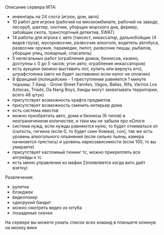 Описание сервера MTA:
- инвентарь на 24 слота (игрок, дом, авто)
- 10 работ для игрока (рабочий на мясокомбинате, рабочий на заводе, лесоруб, шахтер, охотник, уборщик морского дна, фермер, забойщик скота, транспортный детектив, SWAT)
- 14 работы для игрока с авто (таксист, инкассатор, дальнобойщик (4 видов груза), мусоровозчик, развозчик алкоголя, водитель автобуса, развозчик оружия, парамедик, пилот, развозчик пиццы, рыбалов, уборщик улиц, пожарный, спасатель)
- 5 нелегальных работ (ограбление домов, бизнесов, казино, доступны с 0 до 5 часов; угон авто; ограбление инкассаторов)
- есть аукцион (можно выставить лот, купить или вернуть его), штрафстоянка (авто не будет заспавнено если налог не оплачен)
- 8 фракциий (полицейские - 1 преступление равняется 1 минуте тюрьмы; 7 банд - Grove Street Familes, Vagos, Ballas, Rifa, Varrios Los Aztecas, Triads, Da Nang Boys, банды могут захватывать территории, всего 48 штук)
- присутствует возможность крафта предметов
- присутствует возможность сменить интерьер дома
- есть система квестов
- можно приобретать авто, дома и бизнесы (6 типов) в неограниченном количестве, и таки мы не забыли про нОлоги
- система нужд, если нужды равняются нулю, то будет отниматься хп (сытость, гигиена (если 0, то будет скин бомжа), сон), так же есть уровень алкогольного опьянения (если сильно пьяны, камера начинается трястись) и уровень наркозависимости (если 100, то вы умираете)
- присутствует кастомный тюнинг тс, можно прикреплять все апгрейды к тс
- есть меню управления из мафии 2(появляется когда вито даёт взятку)

Развлечения:
- рулетка
- блэкджек
- видеопокер
- однорукий бандит
- можно смотреть видео из ютуба
- лошадиные скачки

На сервере вы можете узнать список всех команд в планшете кликнув на иконку вики
